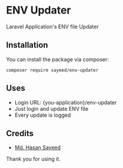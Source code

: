 # ENV Updater

Laravel Application's ENV file Updater

## Installation

You can install the package via composer:

```shell
composer require sayeed/env-updater
```

## Uses

-   Login URL: {you-application}/env-updater
-   Just login and update ENV file
-   Every update is logged

## Credits

-   [Md. Hasan Sayeed](https://github.com/jbhasan)

Thank you for using it.
